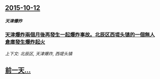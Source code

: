 ## [2015-10-12](/news/2015/10/12/index.md)

##### 天津爆炸
### [天津爆炸兩個月後再發生一起爆炸事故。北辰区西堤头镇的一個無人倉庫發生爆炸起火](/news/2015/10/12/天津爆炸兩個月後再發生一起爆炸事故-北辰区西堤头镇的一個無人倉庫發生爆炸起火.md)
_上下文: 北辰区, 天津爆炸, 西堤头镇_

## [前一天...](/news/2015/10/11/index.md)


